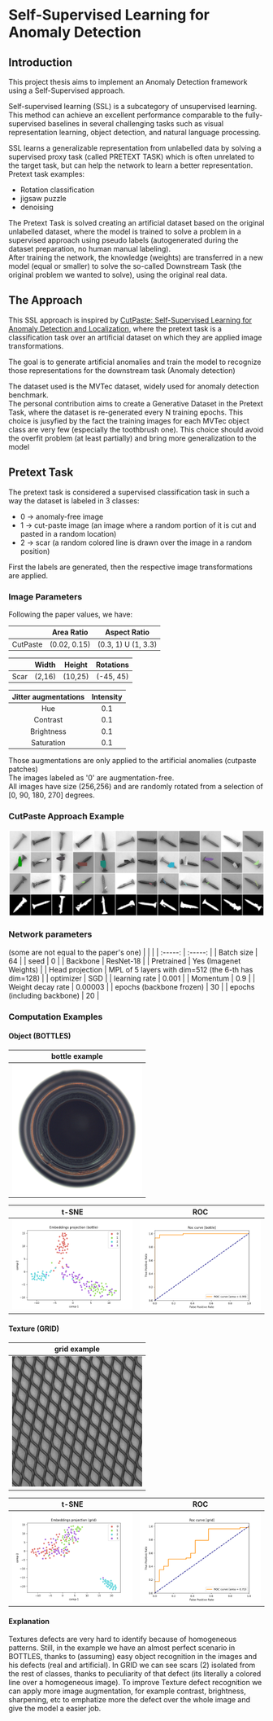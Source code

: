 # Self-Supervised Learning for Anomaly Detection

## Introduction
This project thesis aims to implement an Anomaly Detection framework using a Self-Supervised approach.


Self-supervised learning (SSL) is a subcategory of unsupervised learning. This method can achieve an excellent performance comparable to the fully-supervised baselines in several challenging tasks such as visual representation learning, object detection, and natural language processing.


SSL learns a generalizable representation from unlabelled data by solving a supervised proxy task (called PRETEXT TASK) which is often unrelated to the target task, but can help the network to learn a better representation.<br />
Pretext task examples:
* Rotation classification
* jigsaw puzzle
* denoising

The Pretext Task is solved creating an artificial dataset based on the original unlabelled dataset, where the model is trained to solve a problem in a supervised approach using pseudo labels (autogenerated during the dataset preparation, no human manual labeling).<br />
After training the network, the knowledge (weights) are transferred in a new model (equal or smaller) to solve the so-called Downstream Task (the original problem we wanted to solve), using the original real data.

## The Approach
This SSL approach is inspired by [CutPaste: Self-Supervised Learning for Anomaly Detection and Localization](http://openaccess.thecvf.com/content/CVPR2021/papers/Li_CutPaste_Self-Supervised_Learning_for_Anomaly_Detection_and_Localization_CVPR_2021_paper.pdf), where the pretext task is a classification task over an artificial dataset on which they are applied image transformations.<br />

The goal is to generate artificial anomalies and train the model to recognize those representations for the downstream task (Anomaly detection)

The dataset used is the MVTec dataset, widely used for anomaly detection benchmark.<br />
The personal contribution aims to create a Generative Dataset in the Pretext Task, where the dataset is re-generated every N training epochs. This choice is jusyfied by the fact the training images for each MVTec object class are very few (especially the toothbrush one). This choice should avoid the overfit problem (at least partially) and bring more generalization to the model

## Pretext Task
The pretext task is considered a supervised classification task in such a way the dataset is labeled in 3 classes:
* 0 -> anomaly-free image
* 1 -> cut-paste image (an image where a random portion of it is cut and pasted in a random location)
* 2 -> scar (a random colored line is drawn over the image in a random position)

First the labels are generated, then the respective image transformations are applied.

### Image Parameters
Following the paper values, we have:

|                   | Area Ratio    | Aspect Ratio       |
| :---------------: | :-----------: | :----------------: |
| CutPaste          | (0.02, 0.15)  | (0.3, 1) U (1, 3.3)|

|         | Width   | Height | Rotations |
| :-----: | :-----: | :----: | :-------: |
| Scar    | (2,16)  | (10,25)| (-45, 45) |

|  Jitter augmentations | Intensity |
| :--------------:      | :-----: |
|  Hue       | 0.1     |
|  Contrast       | 0.1     |
|  Brightness      | 0.1     |
|  Saturation       | 0.1     |

Those augmentations are only applied to the artificial anomalies (cutpaste patches) <br />
The images labeled as '0' are augmentation-free. <br />
All images have size (256,256) and are randomly rotated from a selection of [0, 90, 180, 270] degrees.

### CutPaste Approach Example

<img src="https://raw.githubusercontent.com/gabry1998/Self-Supervised-Anomaly-Detection/master/outputs/dataset_analysis/screw/screw_artificial.png"/>

### Network parameters

(some are not equal to the paper's one)
| |  |
| :-----: | :-----: |
| Batch size | 64 |
| seed | 0 |
| Backbone | ResNet-18 |
| Pretrained | Yes (Imagenet Weights) |
| Head projection | MPL of 5 layers with dim=512 (the 6-th has dim=128) |
| optimizer | SGD |
| learning rate | 0.001 |
| Momentum | 0.9 |
| Weight decay rate | 0.00003 |
| epochs (backbone frozen) | 30 |
| epochs (including backbone) | 20 |

### Computation Examples

#### Object (BOTTLES)

| bottle example |
| :--: |
| <img src="https://raw.githubusercontent.com/gabry1998/Self-Supervised-Anomaly-Detection/master/readme_images/bottle.png" width="256" height="256"/> |

| t-SNE | ROC |
| :--: | :--: |
| <img src="https://raw.githubusercontent.com/gabry1998/Self-Supervised-Anomaly-Detection/master/outputs/computations/bottle/tsne.png"/> | <img src="https://raw.githubusercontent.com/gabry1998/Self-Supervised-Anomaly-Detection/master/outputs/computations/bottle/roc.png"/>|

#### Texture (GRID)
| grid example |
| :--: |
|<img src="https://raw.githubusercontent.com/gabry1998/Self-Supervised-Anomaly-Detection/master/readme_images/grid.png" width="256" height="256"/> |

|t-SNE| ROC |
| :--: | :--: |
| <img src="https://raw.githubusercontent.com/gabry1998/Self-Supervised-Anomaly-Detection/master/outputs/computations/grid/tsne.png"/> | <img src="https://raw.githubusercontent.com/gabry1998/Self-Supervised-Anomaly-Detection/master/outputs/computations/grid/roc.png"/> |

#### Explanation
Textures defects are very hard to identify because of homogeneous patterns. Still, in the example we have an almost perfect scenario in BOTTLES, thanks to (assuming) easy object recognition in the images and his defects (real and artificial). In GRID we can see scars (2) isolated from the rest of classes, thanks to peculiarity of that defect (its literally a colored line over a homogeneous image). To improve Texture defect recognition we can apply more image augmentation, for example contrast, brightness, sharpening, etc to emphatize more the defect over the whole image and give the model a easier job.
